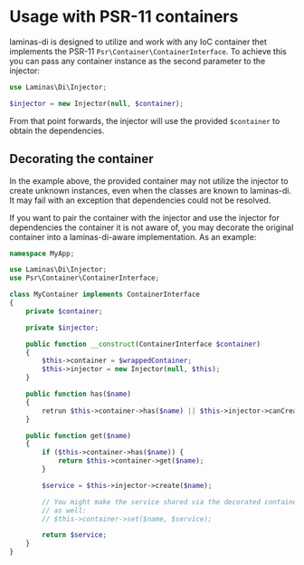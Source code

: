 # Usage with PSR-11 containers

laminas-di is designed to utilize and work with any IoC container thet implements
the PSR-11 `Psr\Container\ContainerInterface`. To achieve this you can pass any
container instance as the second parameter to the injector:

```php
use Laminas\Di\Injector;

$injector = new Injector(null, $container);
```

From that point forwards, the injector will use the provided `$container` to
obtain the dependencies.

## Decorating the container

In the example above, the provided container may not utilize the injector to
create unknown instances, even when the classes are known to laminas-di. It may
fail with an exception that dependencies could not be resolved.

If you want to pair the container with the injector and use the injector for
dependencies the container it is not aware of, you may decorate the original
container into a laminas-di-aware implementation. As an example:

```php
namespace MyApp;

use Laminas\Di\Injector;
use Psr\Container\ContainerInterface;

class MyContainer implements ContainerInterface
{
    private $container;

    private $injector;

    public function __construct(ContainerInterface $container)
    {
        $this->container = $wrappedContainer;
        $this->injector = new Injector(null, $this);
    }

    public function has($name)
    {
        retrun $this->container->has($name) || $this->injector->canCreate($name);
    }

    public function get($name)
    {
        if ($this->container->has($name)) {
            return $this->container->get($name);
        }

        $service = $this->injector->create($name);

        // You might make the service shared via the decorated container
        // as well:
        // $this->container->set($name, $service);

        return $service;
    }
}
```
